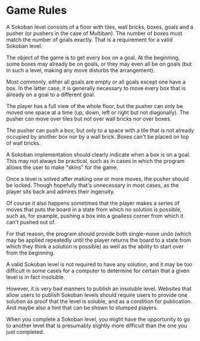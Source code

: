 # Game Rules

A Sokoban level consists of a floor with tiles, wall bricks, boxes, goals and a 
pusher (or pushers in the case of Multiban). The number of boxes must match the 
number of goals exactly. That is a requirement for a valid Sokoban level.

The object of the game is to get every box on a goal. At the beginning, some 
boxes may already be on goals, or they may even all be on goals (but in such a 
level, making any move disturbs the arrangement).

Most commonly, either all goals are empty or all goals except one have a box. In 
the latter case, it is generally necessary to move every box that is already on 
a goal to a different goal.

The player has a full view of the whole floor, but the pusher can only be moved 
one space at a time (up, down, left or right but not diagonally). The pusher can 
move over tiles but not over wall bricks nor over boxes.

The pusher can push a box, but only to a space with a tile that is not already 
occupied by another box nor by a wall brick. Boxes can't be placed on top of 
wall bricks.

A Sokoban implementation should clearly indicate when a box is on a goal. This 
may not always be practical, such as in cases in which the program allows the 
user to make "skins" for the game.

Once a level is solved after making one or more moves, the pusher should be 
locked. Though hopefully that's unnecessary in most cases, as the player sits 
back and admires their ingenuity.

Of course it also happens sometimes that the player makes a series of moves that 
puts the board in a state from which no solution is possible, such as, for 
example, pushing a box into a goalless corner from which it can't pushed out of.

For that reason, the program should provide both single-move undo (which may be 
applied repeatedly until the player returns the board to a state from which they 
think a solution is possible) as well as the ability to start over from the 
beginning.   

A valid Sokoban level is not required to have any solution, and it may be too 
difficult in some cases for a computer to determine for certain that a given 
level is in fact insoluble.

However, it is very bad manners to publish an insoluble level. Websites that 
allow users to publish Sokoban levels should require users to provide one 
solution as proof that the level is soluble, and as a condition for publication. 
And maybe also a hint that can be shown to stumped players.

When you complete a Sokoban level, you might have the opportunity to go to 
another level that is presumably slightly more difficult than the one you just 
completed.
